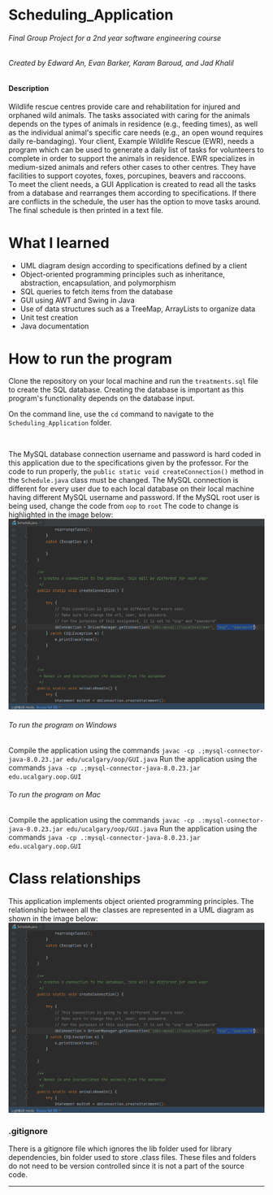 # Scheduling_Application
###### Final Group Project for a 2nd year software engineering course
###### Created by Edward An, Evan Barker, Karam Baroud, and Jad Khalil
#### Description
Wildlife rescue centres provide care and rehabilitation for injured and orphaned wild animals. The tasks
associated with caring for the animals depends on the types of animals in residence (e.g., feeding times),
as well as the individual animal's specific care needs (e.g., an open wound requires daily re-bandaging).
Your client, Example Wildlife Rescue (EWR), needs a program which can be used to generate a daily list
of tasks for volunteers to complete in order to support the animals in residence. EWR specializes in
medium-sized animals and refers other cases to other centres. They have facilities to support coyotes,
foxes, porcupines, beavers and raccoons.
<br>
To meet the client needs, a GUI Application is created to read all the tasks from a database and rearranges them according to specifications. If there are conflicts in the schedule, the user has the option to move tasks around. The final schedule is then printed in a text file.

# What I learned

- UML diagram design according to specifications defined by a client
- Object-oriented programming principles such as inheritance, abstraction, encapsulation, and polymorphism
- SQL queries to fetch items from the database
- GUI using AWT and Swing in Java
- Use of data structures such as a TreeMap, ArrayLists to organize data
- Unit test creation
- Java documentation

# How to run the program

Clone the repository on your local machine and run the `treatments.sql` file to create the SQL database.
Creating the database is important as this program's functionality depends on the database input.

On the command line, use the `cd` command to navigate to the `Scheduling_Application` folder.

<br>

The MySQL database connection username and password is hard coded in this application due to the specifications given by the professor.
For the code to run properly, the `public static void createConnection()` method in the `Schedule.java` class must be changed.
The MySQL connection is different for every user due to each local database on their local machine having different MySQL username and password.
If the MySQL root user is being used, change the code from `oop` to `root`
The code to change is highlighted in the image below:
![Code to change](/resources/Code_to_change.png)

###### To run the program on Windows

Compile the application using the commands `javac -cp .;mysql-connector-java-8.0.23.jar edu/ucalgary/oop/GUI.java`
Run the application using the commands `java -cp .;mysql-connector-java-8.0.23.jar edu.ucalgary.oop.GUI`

###### To run the program on Mac

Compile the application using the commands `javac -cp .:mysql-connector-java-8.0.23.jar edu/ucalgary/oop/GUI.java`
Run the application using the commands `java -cp .:mysql-connector-java-8.0.23.jar edu.ucalgary.oop.GUI`

# Class relationships

This application implements object oriented programming principles. The relationship between all the classes are represented in a UML diagram as shown in the image below:
![Code to change](/resources/Code_to_change.png)

### .gitignore

There is a gitignore file which ignores the lib folder used for library dependencies, bin folder used to store .class files. These files and folders do not need to be version controlled since it is not a part of the source code.

---
